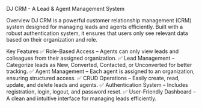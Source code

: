DJ CRM - A Lead & Agent Management System 

Overview
DJ CRM is a powerful customer relationship management (CRM) system designed for managing leads and agents efficiently. Built with a robust authentication system, it ensures that users only see relevant data based on their organization and role.

Key Features
✅ Role-Based Access – Agents can only view leads and colleagues from their assigned organization.
✅ Lead Management – Categorize leads as New, Converted, Contacted, or Unconverted for better tracking.
✅ Agent Management – Each agent is assigned to an organization, ensuring structured access.
✅ CRUD Operations – Easily create, read, update, and delete leads and agents.
✅ Authentication System – Includes registration, login, logout, and password reset.
✅ User-Friendly Dashboard – A clean and intuitive interface for managing leads efficiently.
